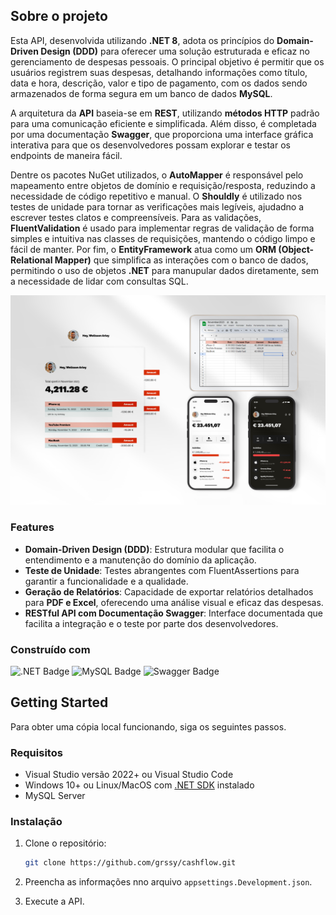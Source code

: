 ## Sobre o projeto

Esta API, desenvolvida utilizando **.NET 8**, adota os princípios do **Domain-Driven Design (DDD)** para oferecer uma solução estruturada e eficaz no gerenciamento de despesas pessoais. O principal objetivo é permitir que os usuários registrem suas despesas, detalhando informações como título, data e hora, descrição, valor e tipo de pagamento, com os dados sendo armazenados de forma segura em um banco de dados **MySQL**.

A arquitetura da **API** baseia-se em **REST**, utilizando **métodos HTTP** padrão para uma comunicação eficiente e simplificada. Além disso, é completada por uma documentação **Swagger**, que proporciona uma interface gráfica interativa para que os desenvolvedores possam explorar e testar os endpoints de maneira fácil.

Dentre os pacotes NuGet utilizados, o **AutoMapper** é responsável pelo mapeamento entre objetos de domínio e requisição/resposta, reduzindo a necessidade de código repetitivo e manual. O **Shouldly** é utilizado nos testes de unidade para tornar as verificações mais legíveis, ajudadno a escrever testes clatos e compreensíveis. Para as validações, **FluentValidation** é usado para implementar regras de validação de forma simples e intuitiva nas classes de requisições, mantendo o código limpo e fácil de manter. Por fim, o **EntityFramework** atua como um **ORM (Object-Relational Mapper)** que simplifica as interações com o banco de dados, permitindo o uso de objetos **.NET** para manupular dados diretamente, sem a necessidade de lidar com consultas SQL.

![cashflow-img]

### Features

- **Domain-Driven Design (DDD)**: Estrutura modular que facilita o entendimento e a manutenção do domínio da aplicação.
- **Teste de Unidade**: Testes abrangentes com FluentAssertions para garantir a funcionalidade e a qualidade.
- **Geração de Relatórios**: Capacidade de exportar relatórios detalhados para **PDF e Excel**, oferecendo uma análise visual e eficaz das despesas.
- **RESTful API com Documentação Swagger**: Interface documentada que facilita a integração e o teste por parte dos desenvolvedores.

### Construído com

![.NET Badge][dot-net-badge]
![MySQL Badge][mysql-badge]
![Swagger Badge][swagger-badge]

## Getting Started

Para obter uma cópia local funcionando, siga os seguintes passos.

### Requisitos

* Visual Studio versão 2022+ ou Visual Studio Code
* Windows 10+ ou Linux/MacOS com [.NET SDK][dot-net-sdk] instalado
* MySQL Server

### Instalação

1. Clone o repositório:
    ```sh
    git clone https://github.com/grssy/cashflow.git
    ```

2. Preencha as informações nno arquivo `appsettings.Development.json`.
3. Execute a API.

<!-- Links -->
[dot-net-sdk]: https://dotnet.microsoft.com/en-us/download/dotnet/8.0

<!-- Images -->
[cashflow-img]: images/cashflow.png

<!-- Badges -->
[dot-net-badge]: https://img.shields.io/badge/.NET-512BD4?logo=dotnet&logoColor=fff&style=for-the-badge
[mysql-badge]: https://img.shields.io/badge/MySQL-4479A1?logo=mysql&logoColor=fff&style=for-the-badge
[swagger-badge]: https://img.shields.io/badge/Swagger-85EA2D?logo=swagger&logoColor=000&style=for-the-badge